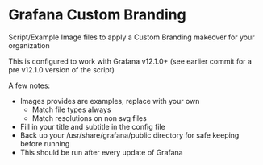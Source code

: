 # Grafana Custom Branding

Script/Example Image files to apply a Custom Branding makeover for your organization

This is configured to work with Grafana v12.1.0+ (see earlier commit for a pre v12.1.0 version of the script)

A few notes:
* Images provides are examples, replace with your own
  * Match file types always
  * Match resolutions on non svg files
* Fill in your title and subtitle in the config file
* Back up your /usr/share/grafana/public directory for safe keeping before running
* This should be run after every update of Grafana
